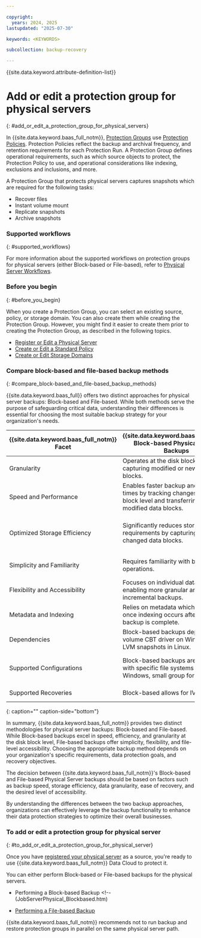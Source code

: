 ```yaml
---

copyright:
  years: 2024, 2025
lastupdated: "2025-07-30"

keywords: <KEYWORDS>

subcollection: backup-recovery

---
```


{{site.data.keyword.attribute-definition-list}}

# Add or edit a protection group for physical servers
{: #add_or_edit_a_protection_group_for_physical_servers}


In {{site.data.keyword.baas_full_notm}}, [Protection Groups](/docs/allowlist/backup-recovery?topic=backup-recovery-protection-groups) use [Protection Policies](/docs/allowlist/backup-recovery?topic=backup-recovery-baas-policy-creation). Protection Policies reflect the backup and archival frequency, and retention requirements for each Protection Run. A Protection Group defines operational requirements, such as which source objects to protect, the Protection Policy to use, and operational considerations like indexing, exclusions and inclusions, and more.

A Protection Group that protects physical servers captures snapshots which are required for the following tasks:

*   Recover files
*   Instant volume mount
*   Replicate snapshots
*   Archive snapshots

### Supported workflows
{: #supported_workflows}

For more information about the supported workflows on protection groups for physical servers (either Block-based or File-based), refer to [Physical Server Workflows](/docs/allowlist/backup-recovery?topic=backup-recovery-supported_workflows_and_external_targets#physical_server_workflows).

### Before you begin
{: #before_you_begin}

When you create a Protection Group, you can select an existing source, policy, or storage domain. You can also create them while creating the Protection Group. However, you might find it easier to create them prior to creating the Protection Group, as described in the following topics.

*   [Register or Edit a Physical Server](/docs/allowlist/backup-recovery?topic=backup-recovery-register-or-edit-a-physical-server)
*   [Create or Edit a Standard Policy](/docs/allowlist/backup-recovery?topic=backup-recovery-create_or_edit_a_standard_policy)
*   [Create or Edit Storage Domains](/docs/allowlist/backup-recovery?topic=backup-recovery-create_or_edit_storage_domains)

### Compare block-based and file-based backup methods
{: #compare_block-based_and_file-based_backup_methods}

{{site.data.keyword.baas_full}} offers two distinct approaches for physical server backups: Block-based and File-based. While both methods serve the purpose of safeguarding critical data, understanding their differences is essential for choosing the most suitable backup strategy for your organization's needs.


| {{site.data.keyword.baas_full_notm}} Facet | {{site.data.keyword.baas_full_notm}} Block-based Physical Server Backups | {{site.data.keyword.baas_full_notm}} File-based Physical Server Backups |
| --- | --- | --- |
| Granularity | Operates at the disk block level, capturing modified or new data blocks. | Operates at the file level, preserving entire files for backup and recovery. |
| Speed and Performance | Enables faster backup and recovery times by tracking changes at the block level and transferring only modified data blocks. | Offers straightforward backup and recovery operations, relying on the identification and preservation of entire files. |
| Optimized Storage Efficiency | Significantly reduces storage requirements by capturing only the changed data blocks. | File-based backups rely on deduplication within the storage domain for optimization. It provides file-level accessibility, allowing selective recovery. |
| Simplicity and Familiarity | Requires familiarity with block-level operations. | Follows traditional file-level backup approaches that administrators are accustomed to. |
| Flexibility and Accessibility | Focuses on individual data blocks, enabling more granular and incremental backups. | Ensures the accessibility of individual files and directories, simplifying selective recovery. |
| Metadata and Indexing | Relies on metadata which is available once indexing occurs after the backup is complete. | Includes comprehensive metadata and indexing capabilities for quick search and file location. |
| Dependencies | Block-based backups depend on the volume CBT driver on Windows and LVM snapshots in Linux. | No dependency in the case of file-based backups. |
| Supported Configurations | Block-based backups are supported with specific file systems (NTFS for Windows, small group for Linux x64). | File-based backups are less restrictive and can work with a wider range of filesystems and operating systems (AIX etc) |
| Supported Recoveries | Block-based allows for IVM recovery, | File-based only allows for File-level recovery. |
{: caption="" caption-side="bottom"}

In summary, {{site.data.keyword.baas_full_notm}} provides two distinct methodologies for physical server backups: Block-based and File-based. While Block-based backups excel in speed, efficiency, and granularity at the disk block level, File-based backups offer simplicity, flexibility, and file-level accessibility. Choosing the appropriate backup method depends on your organization's specific requirements, data protection goals, and recovery objectives.

The decision between {{site.data.keyword.baas_full_notm}}'s Block-based and File-based Physical Server backups should be based on factors such as backup speed, storage efficiency, data granularity, ease of recovery, and the desired level of accessibility.

By understanding the differences between the two backup approaches, organizations can effectively leverage the backup functionality to enhance their data protection strategies to optimize their overall businesses.

### To add or edit a protection group for physical server
{: #to_add_or_edit_a_protection_group_for_physical_server}

Once you have [registered your physical server](/docs/allowlist/backup-recovery?topic=backup-recovery-register-or-edit-a-physical-server) as a source, you're ready to use {{site.data.keyword.baas_full_notm}} Data Cloud to protect it.

You can either perform Block-based or File-based backups for the physical servers.

*   Performing a Block-based Backup <!--(JobServerPhysical_Blockbased.htm)

*   [Performing a File-based Backup](/docs/allowlist/backup-recovery?topic=backup-recovery-protect_a_physical_server_file-based)


{{site.data.keyword.baas_full_notm}} recommends not to run backup and restore protection groups in parallel on the same physical server path.
